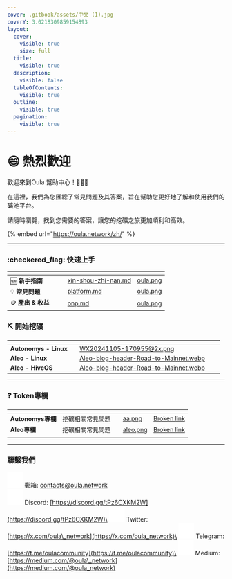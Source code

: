 ```yaml
---
cover: .gitbook/assets/中文 (1).jpg
coverY: 3.0218309859154893
layout:
  cover:
    visible: true
    size: full
  title:
    visible: true
  description:
    visible: false
  tableOfContents:
    visible: true
  outline:
    visible: true
  pagination:
    visible: true
---
```


# 😄 熱烈歡迎

歡迎來到Oula 幫助中心！:clap::clap::clap:

在這裡，我們為您匯總了常見問題及其答案，旨在幫助您更好地了解和使用我們的礦池平台。&#x20;

請隨時瀏覽，找到您需要的答案，讓您的挖礦之旅更加順利和高效。

{% embed url="https://oula.network/zh/" %}

***

### :checkered\_flag: 快速上手

<table data-view="cards"><thead><tr><th></th><th data-hidden></th><th data-hidden></th><th data-hidden data-card-target data-type="content-ref"></th><th data-hidden data-card-cover data-type="files"></th></tr></thead><tbody><tr><td><span data-gb-custom-inline data-tag="emoji" data-code="1f195">🆕</span> <strong>新手指南</strong></td><td></td><td></td><td><a href="getting-started/xin-shou-zhi-nan.md">xin-shou-zhi-nan.md</a></td><td><a href=".gitbook/assets/oula.png">oula.png</a></td></tr><tr><td><span data-gb-custom-inline data-tag="emoji" data-code="1f4a1">💡</span> <strong>常見問題</strong></td><td></td><td></td><td><a href="getting-started/platform.md">platform.md</a></td><td><a href=".gitbook/assets/oula.png">oula.png</a></td></tr><tr><td><span data-gb-custom-inline data-tag="emoji" data-code="1fa99">🪙</span> <strong>產出 &#x26; 收益</strong></td><td></td><td></td><td><a href="getting-started/onp.md">onp.md</a></td><td><a href=".gitbook/assets/oula.png">oula.png</a></td></tr></tbody></table>

### :pick: 開始挖礦

<table data-view="cards"><thead><tr><th></th><th data-hidden></th><th data-hidden data-card-cover data-type="files"></th><th data-hidden></th><th data-hidden data-card-target data-type="content-ref"></th></tr></thead><tbody><tr><td><strong>Autonomys - Linux</strong></td><td></td><td><a href=".gitbook/assets/WX20241105-170955@2x.png">WX20241105-170955@2x.png</a></td><td></td><td></td></tr><tr><td><strong>Aleo - Linux</strong></td><td></td><td><a href=".gitbook/assets/Aleo-blog-header-Road-to-Mainnet.webp">Aleo-blog-header-Road-to-Mainnet.webp</a></td><td></td><td></td></tr><tr><td><strong>Aleo - HiveOS</strong></td><td></td><td><a href=".gitbook/assets/Aleo-blog-header-Road-to-Mainnet.webp">Aleo-blog-header-Road-to-Mainnet.webp</a></td><td></td><td></td></tr></tbody></table>

***

### :question: Token專欄

<table data-card-size="large" data-view="cards"><thead><tr><th></th><th data-hidden></th><th data-hidden></th><th data-hidden data-card-cover data-type="files"></th><th data-hidden data-card-target data-type="content-ref"></th></tr></thead><tbody><tr><td><strong>Autonomys專欄</strong></td><td>挖礦相關常見問題</td><td></td><td><a href=".gitbook/assets/aa.png">aa.png</a></td><td><a href="broken-reference">Broken link</a></td></tr><tr><td><strong>Aleo專欄</strong></td><td>挖礦相關常見問題</td><td></td><td><a href=".gitbook/assets/aleo.png">aleo.png</a></td><td><a href="broken-reference">Broken link</a></td></tr><tr><td></td><td></td><td></td><td></td><td></td></tr></tbody></table>

***

### 聯繫我們

<img src=".gitbook/assets/邮箱.png" alt="" data-size="original"> 郵箱: contacts@oula.network\
![](.gitbook/assets/Subtract.png) Discord: [https://discord.gg/tPz6CXKM2W](https://discord.gg/tPz6CXKM2W)\
![](<.gitbook/assets/Subtract (2).png>) Twitter: [https://x.com/oula\_network](https://x.com/oula_network)\
![](<.gitbook/assets/Subtract (1).png>) Telegram: [https://t.me/oulacommunity](https://t.me/oulacommunity)\
![](<.gitbook/assets/Subtract (3).png>) Medium: [https://medium.com/@oula\_network](https://medium.com/@oula_network)




